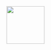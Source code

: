 
<div id="header" align="center">
  <img src="https://i.giphy.com/media/v1.Y2lkPTc5MGI3NjExNDhzbnBmd2MxMjZ6dnk1bng4NndweHNvdXpoaWd1cjI2eTZ0a3JoaCZlcD12MV9pbnRlcm5hbF9naWZfYnlfaWQmY3Q9Zw/128Ygie2wLdH5m/giphy.gif" width="100"/>
</div>
